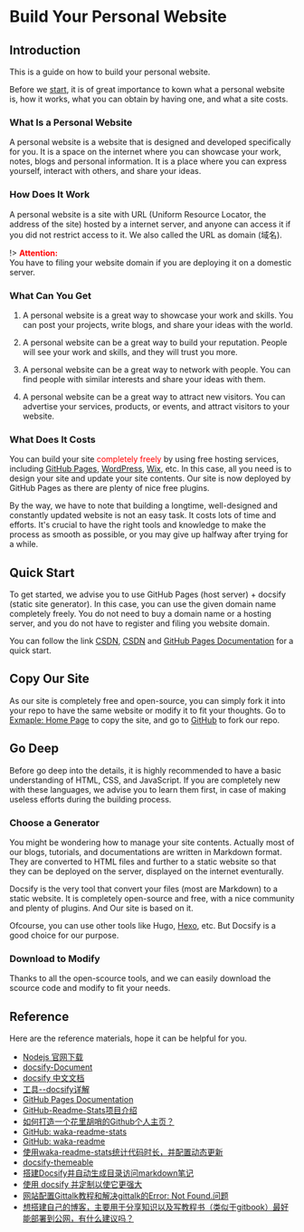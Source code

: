 # Build Your Personal Website

## Introduction

This is a guide on how to build your personal website.

Before we [start](Blogs/Mixed/BuildYourSite?id=quick-start), it is of great importance to kown what a personal website is, how it works, what you can obtain by having one, and what a site costs.

### What Is a Personal Website

A personal website is a website that is designed and developed specifically for you. It is a space on the internet where you can showcase your work, notes, blogs and personal information. It is a place where you can express yourself, interact with others, and share your ideas.

### How Does It Work

A personal website is a site with URL (Uniform Resource Locator, the address of the site) hosted by a internet server, and anyone can access it if you did not restrict access to it. We also called the URL as domain (域名).

!> **<span style='color:red'>Attention:</span>**<br>
You have to filing your website domain if you are deploying it on a domestic server.


### What Can You Get

1. A personal website is a great way to showcase your work and skills. You can post your projects, write blogs, and share your ideas with the world.

2. A personal website can be a great way to build your reputation. People will see your work and skills, and they will trust you more.

3. A personal website can be a great way to network with people. You can find people with similar interests and share your ideas with them.

4. A personal website can be a great way to attract new visitors. You can advertise your services, products, or events, and attract visitors to your website.



### What Does It Costs

You can build your site <span style='color:red'>completely freely</span> by using free hosting services, including [GitHub Pages](https://pages.github.com/), [WordPress](https://wordpress.com/), [Wix](https://www.wix.com/), etc. In this case, all you need is to design your site and update your site contents. Our site is now deployed by GitHub Pages as there are plenty of nice free plugins.

By the way, we have to note that building a longtime, well-designed and constantly updated website is not an easy task. It costs lots of time and efforts. It's crucial to have the right tools and knowledge to make the process as smooth as possible, or you may give up halfway after trying for a while.

## Quick Start

To get started, we advise you to use GitHub Pages (host server) + docsify (static site generator). In this case, you can use the given domain name completely freely. You do not need to buy a domain name or a hosting server, and you do not have to register and filing you website domain.

You can follow the link [CSDN](https://blog.csdn.net/liyou123456789/article/details/124504727), [CSDN](https://blog.csdn.net/qq_62982856/article/details/129940209) and [GitHub Pages Documentation](https://docs.github.com/en/pages/quickstart) for a quick start.

## Copy Our Site

As our site is completely free and open-source, you can simply fork it into your repo to have the same website or modify it to fit your thoughts. Go to [Exmaple: Home Page](https://yidingg.github.io/WebsiteExample/#/HOMEPAGE) to copy the site, and go to [GitHub](https://github.com/YiDingg/Website) to fork our repo.

## Go Deep 

Before go deep into the details, it is highly recommended to have a basic understanding of HTML, CSS, and JavaScript. If you are completely new with these languages, we advise you to learn them first, in case of making useless efforts during the building process.

### Choose a Generator
You might be wondering how to manage your site contents. Actually most of our blogs, tutorials, and documentations are written in Markdown format. They are converted to HTML files and further to a static website so that they can be deployed on the server, displayed on the internet eventurally.

Docsify is the very tool that convert your files (most are Markdown) to a static website. It is completely open-source and free, with a nice community and plenty of plugins.
And Our site is based on it. 

Ofcourse, you can use other tools like Hugo, [Hexo](https://hexo.io/zh-cn/), etc. But Docsify is a good choice for our purpose.

### Download to Modify

Thanks to all the open-scource tools, and we can easily download the scource code and modify to fit your needs.

## Reference

Here are the reference materials, hope it can be helpful for you.

- [Nodejs 官网下载](https://nodejs.org/en/download/prebuilt-installer)
- [docsify-Document](https://docsify.js.org/#/)  
- [docsify 中文文档](https://docsify.js.org/#/zh-cn/)  
- [工具--docsify详解](https://blog.csdn.net/liyou123456789/article/details/124504727)  
- [GitHub Pages Documentation](https://docs.github.com/en/pages)  
- [GitHub-Readme-Stats项目介绍](https://blog.csdn.net/gobullin/article/details/120513191)  
- [如何打造一个花里胡哨的Github个人主页？](https://blog.csdn.net/qq794492789/article/details/136871699)  
- [GitHub: waka-readme-stats](https://github.com/anmol098/waka-readme-stats)  
- [GitHub: waka-readme](https://github.com/athul/waka-readme)  
- [使用waka-readme-stats统计代码时长，并配置动态更新](https://blog.csdn.net/weixin_43233914/article/details/126087735)
- [docsify-themeable](https://jhildenbiddle.github.io/docsify-themeable/#/customization)  
- [搭建Docsify并自动生成目录访问markdown笔记](https://blog.csdn.net/qq_74177889/article/details/139595564)  
- [使用 docsify 并定制以使它更强大](https://ld246.com/article/1553507125889)  
- [网站配置Gittalk教程和解决gittalk的Error: Not Found.问题](https://blog.csdn.net/wyounger/article/details/111356242)  
- [想搭建自己的博客，主要用于分享知识以及写教程书（类似于gitbook）最好能部署到公网，有什么建议吗？](https://www.zhihu.com/question/619420012/answer/3433796975?utm_campaign=shareopn&utm_medium=social&utm_psn=1792730956328747009&utm_source=wechat_session)